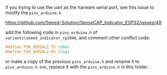 if you trying to use the uart as the harware serial port, see this issue to modify the `pins_arduino.h`

https://github.com/Seeed-Solution/SenseCAP_Indicator_ESP32/issues/49

add the following code in `pins_arduino.h` of `variants\seeed_indicator_rp2040`, and comment other conflict code:

```cpp
#define PIN_SERIAL2_TX (20u)
#define PIN_SERIAL2_RX (21u)
```

or make a copy of the previous `pins_arduino.h` and rename it to `pins_arduino.h.bak`, replace it with the `pins_arduino.h` in this folder.